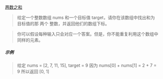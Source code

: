 [两数之和](https://leetcode-cn.com/problems/two-sum/)

> 给定一个整数数组 nums 和一个目标值 target，请你在该数组中找出和为目标值的那 两个 整数，并返回他们的数组下标。
  
> 你可以假设每种输入只会对应一个答案。但是，你不能重复利用这个数组中同样的元素。

##### 示例  
> 给定 nums = [2, 7, 11, 15], target = 9
> 因为 nums[0] + nums[1] = 2 + 7 = 9
> 所以返回 [0, 1]
